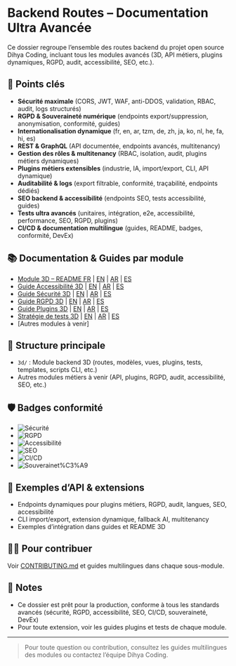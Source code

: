 # Backend Routes – Documentation Ultra Avancée

Ce dossier regroupe l’ensemble des routes backend du projet open source Dihya Coding, incluant tous les modules avancés (3D, API métiers, plugins dynamiques, RGPD, audit, accessibilité, SEO, etc.).

## 🚀 Points clés
- **Sécurité maximale** (CORS, JWT, WAF, anti-DDOS, validation, RBAC, audit, logs structurés)
- **RGPD & Souveraineté numérique** (endpoints export/suppression, anonymisation, conformité, guides)
- **Internationalisation dynamique** (fr, en, ar, tzm, de, zh, ja, ko, nl, he, fa, hi, es)
- **REST & GraphQL** (API documentée, endpoints avancés, multitenancy)
- **Gestion des rôles & multitenancy** (RBAC, isolation, audit, plugins métiers dynamiques)
- **Plugins métiers extensibles** (industrie, IA, import/export, CLI, API dynamique)
- **Auditabilité & logs** (export filtrable, conformité, traçabilité, endpoints dédiés)
- **SEO backend & accessibilité** (endpoints SEO, tests accessibilité, guides)
- **Tests ultra avancés** (unitaires, intégration, e2e, accessibilité, performance, SEO, RGPD, plugins)
- **CI/CD & documentation multilingue** (guides, README, badges, conformité, DevEx)

## 📚 Documentation & Guides par module
- [Module 3D – README FR](3d/README_FR.md) | [EN](3d/README_EN.md) | [AR](3d/README_AR.md) | [ES](3d/README_ES.md)
- [Guide Accessibilité 3D](3d/ACCESSIBILITY_GUIDE_3D.md) | [EN](3d/ACCESSIBILITY_GUIDE_3D_EN.md) | [AR](3d/ACCESSIBILITY_GUIDE_3D_AR.md) | [ES](3d/ACCESSIBILITY_GUIDE_3D_ES.md)
- [Guide Sécurité 3D](3d/SECURITY_GUIDE_3D.md) | [EN](3d/SECURITY_GUIDE_3D_EN.md) | [AR](3d/SECURITY_GUIDE_3D_AR.md) | [ES](3d/SECURITY_GUIDE_3D_ES.md)
- [Guide RGPD 3D](3d/RGPD_GUIDE_3D.md) | [EN](3d/RGPD_GUIDE_3D_EN.md) | [AR](3d/RGPD_GUIDE_3D_AR.md) | [ES](3d/RGPD_GUIDE_3D_ES.md)
- [Guide Plugins 3D](3d/PLUGINS_GUIDE_3D.md) | [EN](3d/PLUGINS_GUIDE_3D_EN.md) | [AR](3d/PLUGINS_GUIDE_3D_AR.md) | [ES](3d/PLUGINS_GUIDE_3D_ES.md)
- [Stratégie de tests 3D](3d/TEST_STRATEGY_3D.md) | [EN](3d/TEST_STRATEGY_3D_EN.md) | [AR](3d/TEST_STRATEGY_3D_AR.md) | [ES](3d/TEST_STRATEGY_3D_ES.md)
- [Autres modules à venir]

## 📂 Structure principale
- `3d/` : Module backend 3D (routes, modèles, vues, plugins, tests, templates, scripts CLI, etc.)
- Autres modules métiers à venir (API, plugins, RGPD, audit, accessibilité, SEO, etc.)

## 🛡️ Badges conformité
- ![Sécurité](https://img.shields.io/badge/s%C3%A9curit%C3%A9-ultra--avanc%C3%A9e-brightgreen)
- ![RGPD](https://img.shields.io/badge/RGPD-ok-blue)
- ![Accessibilité](https://img.shields.io/badge/accessibilit%C3%A9-a11y--ok-blueviolet)
- ![SEO](https://img.shields.io/badge/SEO-backend--ok-yellow)
- ![CI/CD](https://img.shields.io/badge/CI--CD-ok-success)
- ![Souverainet%C3%A9](https://img.shields.io/badge/souverainet%C3%A9-num%C3%A9rique--ok-orange)

## 🔗 Exemples d’API & extensions
- Endpoints dynamiques pour plugins métiers, RGPD, audit, langues, SEO, accessibilité
- CLI import/export, extension dynamique, fallback AI, multitenancy
- Exemples d’intégration dans guides et README 3D

## 🧑‍💻 Pour contribuer
Voir [CONTRIBUTING.md](../../CONTRIBUTING.md) et guides multilingues dans chaque sous-module.

## 📝 Notes
- Ce dossier est prêt pour la production, conforme à tous les standards avancés (sécurité, RGPD, accessibilité, SEO, CI/CD, souveraineté, DevEx)
- Pour toute extension, voir les guides plugins et tests de chaque module.

---

> Pour toute question ou contribution, consultez les guides multilingues des modules ou contactez l’équipe Dihya Coding.
